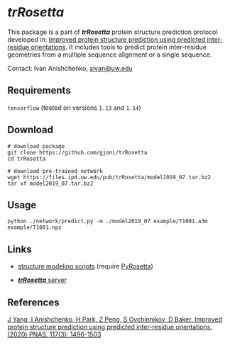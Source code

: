 # *trRosetta*
This package is a part of ***trRosetta*** protein structure prediction protocol developed in: [Improved protein structure prediction using predicted inter-residue orientations](https://www.biorxiv.org/content/10.1101/846279v1). It includes tools to predict protein inter-residue geometries from a multiple sequence alignment or a single sequence.


Contact: Ivan Anishchenko, aivan@uw.edu


## Requirements
```tensorflow``` (tested on versions ```1.13``` and ```1.14```)

## Download

```
# download package
git clone https://github.com/gjoni/trRosetta
cd trRosetta

# download pre-trained network
wget https://files.ipd.uw.edu/pub/trRosetta/model2019_07.tar.bz2
tar xf model2019_07.tar.bz2
```

## Usage
```
python ./network/predict.py -m ./model2019_07 example/T1001.a3m example/T1001.npz
```

## Links

* [structure modeling scripts](http://yanglab.nankai.edu.cn/trRosetta/download/) (require [PyRosetta](http://www.pyrosetta.org/))

* [***trRosetta*** server](http://yanglab.nankai.edu.cn/trRosetta/)


## References
[J Yang, I Anishchenko, H Park, Z Peng, S Ovchinnikov, D Baker. Improved protein structure prediction using predicted inter-residue orientations. (2020) PNAS. 117(3): 1496-1503](https://www.pnas.org/content/117/3/1496)
